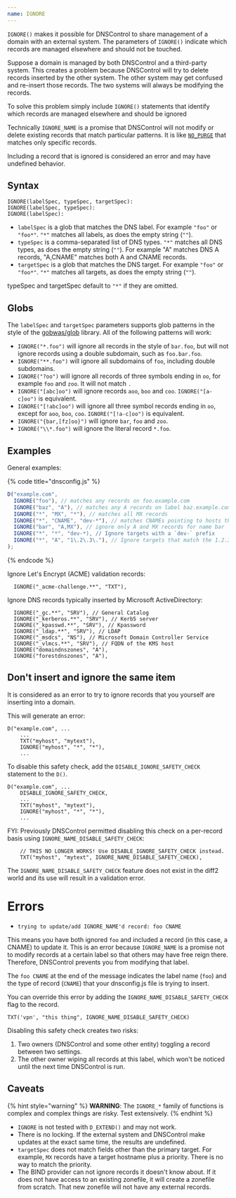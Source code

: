 ```yaml
---
name: IGNORE
---
```


`IGNORE()` makes it possible for DNSControl to share management of a domain with an
external system.  The parameters of `IGNORE()` indicate which records are managed
elsewhere and should not be touched.

Suppose a domain is managed by both DNSControl and a third-party system. This creates
a problem because DNSControl will try to delete records inserted by the other system.  The
other system may get confused and re-insert those records.  The two systems will always
be modifying the records.

To solve this problem simply include `IGNORE()` statements that identify which records
are managed elsewhere and should be ignored

Technically `IGNORE_NAME` is a promise that DNSControl will not modify or
delete existing records that match particular patterns. It is like
[`NO_PURGE`](../domain/NO_PURGE.md) that matches only specific records.

Including a record that is ignored is considered an error and may have undefined behavior.

## Syntax

```
IGNORE(labelSpec, typeSpec, targetSpec):
IGNORE(labelSpec, typeSpec):
IGNORE(labelSpec):
```

* `labelSpec` is a glob that matches the DNS label. For example `"foo"` or `"foo*"`.  `"*"` matches all labels, as does the empty string (`""`).
* `typeSpec` is a comma-separated list of DNS types.  `"*"` matches all DNS types, as does the empty string (`""`).  For example "A" matches DNS A records, "A,CNAME" matches both A and CNAME records.
* `targetSpec` is a glob that matches the DNS target. For example `"foo"` or `"foo*"`.  `"*"` matches all targets, as does the empty string (`""`).

typeSpec and targetSpec default to `"*"` if they are omitted.

## Globs

The `labelSpec` and `targetSpec` parameters supports glob patterns in the style
of the [gobwas/glob](https://github.com/gobwas/glob) library.  All of the
following patterns will work:

* `IGNORE("*.foo")` will ignore all records in the style of `bar.foo`, but will not ignore records using a double
subdomain, such as `foo.bar.foo`.
* `IGNORE("**.foo")` will ignore all subdomains of `foo`, including double subdomains.
* `IGNORE("?oo")` will ignore all records of three symbols ending in `oo`, for example `foo` and `zoo`. It will
not match `.`
* `IGNORE("[abc]oo")` will ignore records `aoo`, `boo` and `coo`. `IGNORE("[a-c]oo")` is equivalent.
* `IGNORE("[!abc]oo")` will ignore all three symbol records ending in `oo`, except for `aoo`, `boo`, `coo`.        `IGNORE("[!a-c]oo")` is equivalent.
* `IGNORE("{bar,[fz]oo}")` will ignore `bar`, `foo` and `zoo`.
* `IGNORE("\\*.foo")` will ignore the literal record `*.foo`.

## Examples

General examples:

{% code title="dnsconfig.js" %}
```javascript
D("example.com",
  IGNORE("foo"), // matches any records on foo.example.com
  IGNORE("baz", "A"), // matches any A records on label baz.example.com
  IGNORE("*", "MX", "*"), // matches all MX records
  IGNORE("*", "CNAME", "dev-*"), // matches CNAMEs pointing to hosts that start with dev-*
  IGNORE("bar", "A,MX"), // ignore only A and MX records for name bar
  IGNORE("*", "*", "dev-*), // Ignore targets with a `dev-` prefix
  IGNORE("*", "A", "1\.2\.3\."), // Ignore targets that match the 1.2.3.0/24 CIDR block.
);
```
{% endcode %}

Ignore Let's Encrypt (ACME) validation records:

```
  IGNORE("_acme-challenge.**", "TXT"),
```

Ignore DNS records typically inserted by Microsoft ActiveDirectory:

```
  IGNORE("_gc.**", "SRV"), // General Catalog
  IGNORE("_kerberos.**", "SRV"), // Kerb5 server
  IGNORE("_kpasswd.**", "SRV"), // Kpassword
  IGNORE("_ldap.**", "SRV"), // LDAP
  IGNORE("_msdcs", "NS"), // Microsoft Domain Controller Service
  IGNORE("_vlmcs.**", "SRV"), // FQDN of the KMS host
  IGNORE("domaindnszones", "A"),
  IGNORE("forestdnszones", "A"),
```

## Don't insert and ignore the same item

It is considered as an error to try to ignore records that
you yourself are inserting into a domain.

This will generate an error:

```
D("example.com", ...
    ...
    TXT("myhost", "mytext"),
    IGNORE("myhost", "*", "*"),
    ...
```

To disable this safety check, add the `DISABLE_IGNORE_SAFETY_CHECK` statement to the `D()`.

```
D("example.com", ...
    DISABLE_IGNORE_SAFETY_CHECK,
    ...
    TXT("myhost", "mytext"),
    IGNORE("myhost", "*", "*"),
    ...
```

FYI: Previously DNSControl permitted disabling this check on
a per-record basis using `IGNORE_NAME_DISABLE_SAFETY_CHECK`:

```
    // THIS NO LONGER WORKS! Use DISABLE_IGNORE_SAFETY_CHECK instead.
    TXT("myhost", "mytext", IGNORE_NAME_DISABLE_SAFETY_CHECK),
```

The `IGNORE_NAME_DISABLE_SAFETY_CHECK` feature does not exist in the diff2 world and its use will result in a validation error.

# Errors

* `trying to update/add IGNORE_NAME'd record: foo CNAME`

This means you have both ignored `foo` and included a record (in this
case, a CNAME) to update it.  This is an error because `IGNORE_NAME`
is a promise not to modify records at a certain label so that others
may have free reign there.  Therefore, DNSControl prevents you from
modifying that label.

The `foo CNAME` at the end of the message indicates the label name
(`foo`) and the type of record (`CNAME`) that your dnsconfig.js file
is trying to insert.

You can override this error by adding the
`IGNORE_NAME_DISABLE_SAFETY_CHECK` flag to the record.

    TXT('vpn', "this thing", IGNORE_NAME_DISABLE_SAFETY_CHECK)

Disabling this safety check creates two risks:

1. Two owners (DNSControl and some other entity) toggling a record between two settings.
2. The other owner wiping all records at this label, which won't be noticed until the next time DNSControl is run.



## Caveats

{% hint style="warning" %}
**WARNING**: The `IGNORE_*` family  of functions is complex and complex things are risky. Test extensively.
{% endhint %}

* `IGNORE` is not tested with `D_EXTEND()` and may not work.
* There is no locking.  If the external system and DNSControl make updates at the exact same time, the results are undefined.
* `targetSpec` does not match fields other than the primary target.  For example, `MX` records have a target hostname plus a priority. There is no way to match the priority.
* The BIND provider can not ignore records it doesn't know about.  If it does not have access to an existing zonefile, it will create a zonefile from scratch. That new zonefile will not have any external records.


